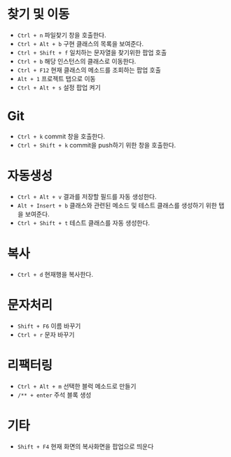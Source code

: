 # 찾기 및 이동
- `Ctrl + n` 파일찾기 창을 호출한다.
- `Ctrl + Alt + b` 구현 클래스의 목록을 보여준다.
- `Ctrl + Shift + f` 일치하는 문자열을 찾기위한 팝업 호출
- `Ctrl + b` 해당 인스턴스의 클래스로 이동한다.
- `Ctrl + F12` 현재 클래스의 메소드를 조회하는 팝업 호출
- `Alt + 1` 프로젝트 탭으로 이동
- `Ctrl + Alt + s` 설정 팝업 켜기
# Git
- `Ctrl + k` commit 창을 호출한다.
- `Ctrl + Shift + k` commit을 push하기 위한 창을 호출한다.
# 자동생성
- `Ctrl + Alt + v` 결과를 저장할 필드를 자동 생성한다.
- `Alt + Insert + b` 클래스와 관련된 메소드 및 테스트 클래스를 생성하기 위한 탭을 보여준다.
- `Ctrl + Shift + t` 테스트 클래스를 자동 생성한다.
# 복사
- `Ctrl + d` 현재행을 복사한다.
# 문자처리
- `Shift + F6` 이름 바꾸기
- `Ctrl + r` 문자 바꾸기
# 리팩터링
- `Ctrl + Alt + m` 선택한 블럭 메소드로 만들기
- `/** + enter` 주석 블록 생성
# 기타
- `Shift + F4` 현재 화면의 복사화면을 팝업으로 띄운다
